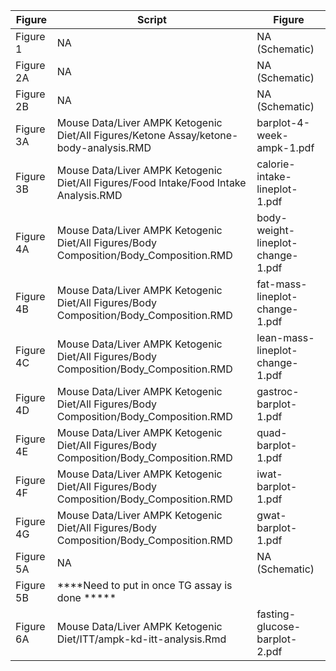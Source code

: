 | Figure | Script | Figure |
| ------ | ------ | ------ |
| Figure 1  | NA | NA (Schematic) |
| Figure 2A | NA | NA (Schematic) |
| Figure 2B | NA | NA (Schematic) |
| Figure 3A | Mouse Data/Liver AMPK Ketogenic Diet/All Figures/Ketone Assay/ketone-body-analysis.RMD | barplot-4-week-ampk-1.pdf|
| Figure 3B | Mouse Data/Liver AMPK Ketogenic Diet/All Figures/Food Intake/Food Intake Analysis.RMD | calorie-intake-lineplot-1.pdf|
| Figure 4A | Mouse Data/Liver AMPK Ketogenic Diet/All Figures/Body Composition/Body_Composition.RMD | body-weight-lineplot-change-1.pdf|
| Figure 4B | Mouse Data/Liver AMPK Ketogenic Diet/All Figures/Body Composition/Body_Composition.RMD | fat-mass-lineplot-change-1.pdf|
| Figure 4C | Mouse Data/Liver AMPK Ketogenic Diet/All Figures/Body Composition/Body_Composition.RMD | lean-mass-lineplot-change-1.pdf|
| Figure 4D | Mouse Data/Liver AMPK Ketogenic Diet/All Figures/Body Composition/Body_Composition.RMD | gastroc-barplot-1.pdf|
| Figure 4E | Mouse Data/Liver AMPK Ketogenic Diet/All Figures/Body Composition/Body_Composition.RMD | quad-barplot-1.pdf|
| Figure 4F | Mouse Data/Liver AMPK Ketogenic Diet/All Figures/Body Composition/Body_Composition.RMD | iwat-barplot-1.pdf|
| Figure 4G | Mouse Data/Liver AMPK Ketogenic Diet/All Figures/Body Composition/Body_Composition.RMD | gwat-barplot-1.pdf|
| Figure 5A | NA | NA (Schematic) |
| Figure 5B | ****Need to put in once TG assay is done *****
| Figure 6A | Mouse Data/Liver AMPK Ketogenic Diet/ITT/ampk-kd-itt-analysis.Rmd | fasting-glucose-barplot-2.pdf |
